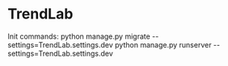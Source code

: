 # TrendLab

Init commands:
python manage.py migrate --settings=TrendLab.settings.dev
python manage.py runserver --settings=TrendLab.settings.dev
